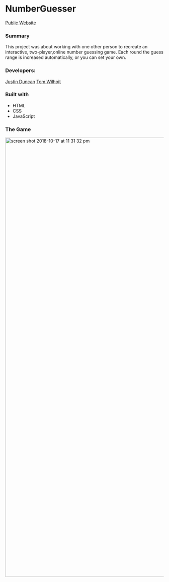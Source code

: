 # NumberGuesser

[Public Website](https://justind85.github.io/number_guesser_doubles/)


### Summary
This project was about working with one other person to recreate an interactive, two-player,online number guessing game. 
Each round the guess range is increased automatically, or you can set your own.

### Developers:
 [Justin Duncan](https://github.com/JustinD85) [Tom Wilhoit](https://github.com/TomWilhoit)
								
### Built with
* HTML
* CSS
* JavaScript

### The Game
<img width="1395" alt="screen shot 2018-10-17 at 11 31 32 pm" src="https://user-images.githubusercontent.com/18714169/47133193-de1ff900-d264-11e8-9905-bc5c0f19131b.png">
